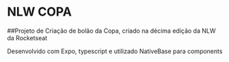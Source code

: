 # NLW COPA

##Projeto de Criação de bolão da Copa, criado na décima edição da NLW da Rocketseat 

Desenvolvido com Expo, typescript e utilizado NativeBase para components
